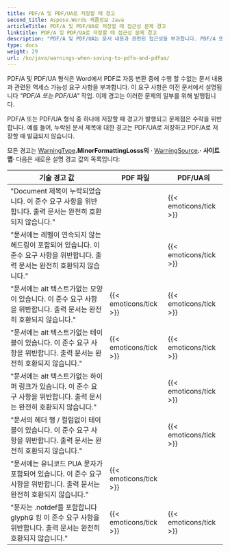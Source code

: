 ```yaml
---
title: PDF/A 및 PDF/UA로 저장할 때 경고
second_title: Aspose.Words 제품정보 Java
articleTitle: PDF/A 및 PDF/UA로 저장할 때 접근성 문제 경고
linktitle: PDF/A 및 PDF/UA로 저장할 때 접근성 문제 경고
description: "PDF/A 및 PDF/UA는 문서 내용과 관련된 접근성을 부과합니다. PDF/A 또는 PDF/UA를 저장할 때 Java 그리고 문제는 준수를 위반, 경고가 발급됩니다."
type: docs
weight: 29
url: /ko/java/warnings-when-saving-to-pdfa-and-pdfua/
---
```


PDF/A 및 PDF/UA 형식은 Word에서 PDF로 자동 변환 중에 수행 할 수없는 문서 내용과 관련된 액세스 가능성 요구 사항을 부과합니다. 이 요구 사항은 이전 문서에서 설명됩니다 *"PDF/A 또는 PDF/UA"* 작업. 이제 경고는 이러한 문제의 일부를 위해 발행됩니다.

PDF/A 또는 PDF/UA 형식 중 하나에 저장할 때 경고가 발행되고 문제점은 수락을 위반합니다. 예를 들어, 누락된 문서 제목에 대한 경고는 PDF/UA로 저장하고 PDF/A로 저장할 때 발급되지 않습니다.

모든 경고는 [WarningType](https://reference.aspose.com/words/java/com.aspose.words/warningtype/)**.MinorFormattingLosss의** · [WarningSource](https://reference.aspose.com/words/java/com.aspose.words/warningsource/)**.· 사이트맵**· 다음은 새로운 설명 경고 값의 목록입니다:

|  기술 경고 값 |  PDF 파일 |  PDF/UA의 |
|  ------------------------------------------------------------  |  ----------------------  |  ----------------------  |
|  "Document 제목이 누락되었습니다. 이 준수 요구 사항을 위반합니다. 출력 문서는 완전히 호환되지 않습니다." |                          |   {{< emoticons/tick >}}  |
|  "문서에는 레벨이 연속되지 않는 헤드링이 포함되어 있습니다. 이 준수 요구 사항을 위반합니다. 출력 문서는 완전히 호환되지 않습니다." |                          |   {{< emoticons/tick >}}  |
|  "문서에는 alt 텍스트가없는 모양이 있습니다. 이 준수 요구 사항을 위반합니다. 출력 문서는 완전히 호환되지 않습니다." |   {{< emoticons/tick >}}  |   {{< emoticons/tick >}}  |
|  "문서에는 alt 텍스트가없는 테이블이 있습니다. 이 준수 요구 사항을 위반합니다. 출력 문서는 완전히 호환되지 않습니다." |   {{< emoticons/tick >}}  |   {{< emoticons/tick >}}  |
|  "문서에는 alt 텍스트가없는 하이퍼 링크가 있습니다. 이 준수 요구 사항을 위반합니다. 출력 문서는 완전히 호환되지 않습니다." |                          |   {{< emoticons/tick >}}  |
|  "문서의 헤더 행 / 컬럼없이 테이블이 있습니다. 이 준수 요구 사항을 위반합니다. 출력 문서는 완전히 호환되지 않습니다." |                          |   {{< emoticons/tick >}}  |
|  "문서에는 유니코드 PUA 문자가 포함되어 있습니다. 이 준수 요구 사항을 위반합니다. 출력 문서는 완전히 호환되지 않습니다." |   {{< emoticons/tick >}}  |                          |
|  "문자는 .notdef를 포함합니다 glyph₢ 킹 이 준수 요구 사항을 위반합니다. 출력 문서는 완전히 호환되지 않습니다." |   {{< emoticons/tick >}}  |   {{< emoticons/tick >}}  |
